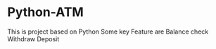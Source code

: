 # Python-ATM
This is project based on Python 
Some key Feature are
                Balance check
                Withdraw
                Deposit
                

